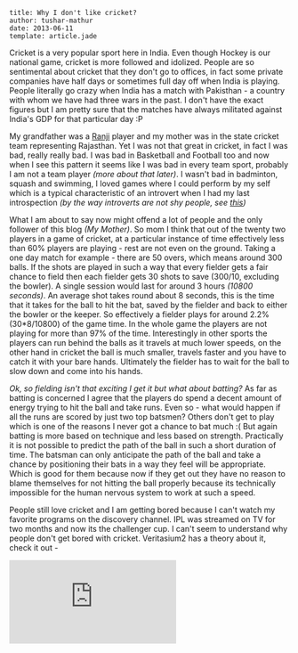 ```metadata
title: Why I don't like cricket?
author: tushar-mathur
date: 2013-06-11
template: article.jade
```
Cricket is a very popular sport here in India. Even though Hockey is our national game, cricket is more followed and idolized. People are so sentimental about cricket that they don't go to offices, in fact some private companies have half days or sometimes full day off when India is playing. People literally go crazy when India has a match with Pakisthan - a country with whom we have had three wars in the past. I don't have the exact figures but I am pretty sure that the matches have always militated against India's GDP for that particular day :P

My grandfather was a [Ranji](http://en.wikipedia.org/wiki/Ranji_Trophy) player and my mother was in the state cricket team representing Rajasthan. Yet I was not that great in cricket, in fact I was bad, really really bad. I was bad in Basketball and Football too and now when I see this pattern it seems like I was bad in every team sport, probably I am not a team player *(more about that later)*. I wasn't bad in badminton, squash and swimming, I loved games where I could perform by my self which is a typical characteristic of an introvert when I had my last introspection *(by the way introverts are not shy people, see [this](http://www.youtube.com/watch?v=c0KYU2j0TM4))*

What I am about to say now might offend a lot of people and the only follower of this blog *(My Mother)*. So mom I think that out of the twenty two players in a game of cricket, at a particular instance of time effectively less than 60% players are playing - rest are not even on the ground. Taking a one day match for example - there are 50 overs, which means around 300 balls. If the shots are played in such a way that every fielder gets a fair chance to field then each fielder gets 30 shots to save (300/10, excluding the bowler). A single session would last for around 3 hours *(10800 seconds)*. An average shot takes round about 8 seconds, this is the time that it takes for the ball to hit the bat, saved by the fielder and back to either the bowler or the keeper. So effectively a fielder plays for around 2.2% (30*8/10800) of the game time. In the whole game the players are not playing for more than 97% of the time. Interestingly in other sports the players can run behind the balls as it travels at much lower speeds, on the other hand in cricket the ball is much smaller, travels faster and you have to catch it with your bare hands. Ultimately the fielder has to wait for the ball to slow down and come into his hands.

*Ok, so fielding isn't that exciting I get it but what about batting?* As far as batting is concerned I agree that the players do spend a decent amount of energy trying to hit the ball and take runs. Even so - what would happen if all the runs are scored by just two top batsmen? Others don't get to play which is one of the reasons I never got a chance to bat much :(
But again batting is more based on technique and less based on strength. Practically it is not possible to predict the path of the ball in such a short duration of time. The batsman can only anticipate the path of the ball and take a chance by positioning their bats in a way they feel will be appropriate. Which is good for them because now if they get out they have no reason to blame themselves for not hitting the ball properly because its technically impossible for the human nervous system to work at such a speed.

People still love cricket and I am getting bored because I can't watch my favorite programs on the discovery channel. IPL was streamed on TV for two months and now its the challenger cup. I can't seem to understand why people don't get bored with cricket. Veritasium2 has a theory about it, check it out -

<iframe class='youtube' src="http://www.youtube.com/embed/vCKUewZEBFM" frameborder="0" allowfullscreen></iframe>